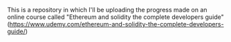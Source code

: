 This is a repository in which I'll be uploading the progress made on an online course called "Ethereum and solidity the complete developers guide" (https://www.udemy.com/ethereum-and-solidity-the-complete-developers-guide/)

